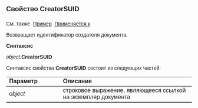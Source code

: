 ﻿<html>
<head>
<title>Документ\CreatorSUID</title>
</head>

<body>

<p><font face="Arial"><font size="4"><strong>Свойство CreatorSUID</strong></font><strong><font size="4"><br>
<br>
</font>
</strong>См. также&nbsp; <u>Пример</u>&nbsp;
<a href="../Asdoc.html">Применяется к</a></font></p>

<p class="label"><font face="Arial">Возвращает идентификатор создателя 
документа.</font></p>

<p class="label"><font face="Arial"><b>Синтаксис</b></font></p>

<p><font face="Arial"><em>object</em><strong>.CreatorSUID</strong></font></p>

<p><font face="Arial">Синтаксис свойства <strong>CreatorSUID </strong>
состоит из следующих частей:</font></p>

<table border="1" cellPadding="5" cols="2" frame="below" rules="rows" id="table2">
<TBODY>
  <tr vAlign="top">
    <td class="label" width="29%"><font face="Arial"><b>Параметр</b></font></td>
    <td class="label" width="71%"><font face="Arial"><strong>Описание</strong></font></td>
  </tr>
  <tr>
    <td width="29%"><font face="Arial"><em>object</em></font></td>
    <td width="71%"><font face="Arial">строковое выражение, являющееся 
	ссылкой на экземпляр документа</font></td>
  </tr>
</TBODY>
</table>

<p>&nbsp;</p>

</body>
</html>
